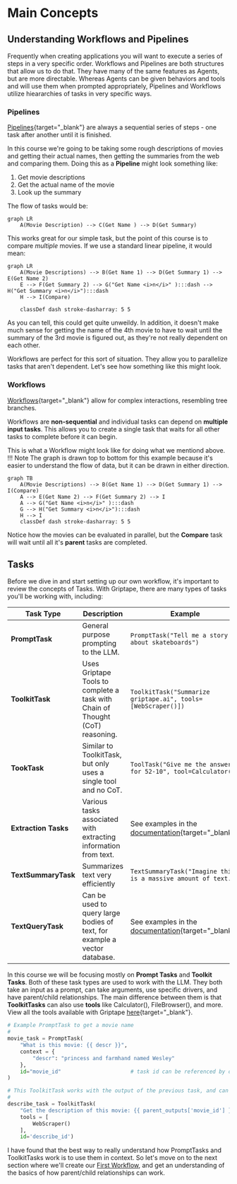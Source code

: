 # Main Concepts

## Understanding Workflows and Pipelines

Frequently when creating applications you will want to execute a series of steps in a very specific order. Workflows and Pipelines are both structures that allow us to do that. They have many of the same features as Agents, but are more directable. Whereas Agents can be given behaviors and tools and will use them when prompted appropriately, Pipelines and Workflows utilize hieararchies of tasks in very specific ways.

### Pipelines
[Pipelines](https://docs.griptape.ai/en/latest/griptape-framework/structures/pipelines/){target="_blank"} are always a sequential series of steps - one task after another until it is finished. 

In this course we're going to be taking some rough descriptions of movies and getting their actual names, then getting the summaries from the web and comparing them. Doing this as a **Pipeline** might look something like:

1. Get movie descriptions
3. Get the actual name of the movie
4. Look up the summary 

The flow of tasks would be:

``` mermaid
graph LR
    A(Movie Description) --> C(Get Name ) --> D(Get Summary)
```

This works great for our simple task, but the point of this course is to compare *multiple* movies. If we use a standard linear pipeline, it would mean:

``` mermaid
graph LR
    A(Movie Descriptions) --> B(Get Name 1) --> D(Get Summary 1) --> E(Get Name 2) 
    E --> F(Get Summary 2) --> G("Get Name <i>n</i>" ):::dash --> H("Get Summary <i>n</i>"):::dash 
    H --> I(Compare)
    
    classDef dash stroke-dasharray: 5 5

```

As you can tell, this could get quite unweildy. In addition, it doesn't make much sense for getting the name of the 4th movie to have to wait until the summary of the 3rd movie is figured out, as they're not really dependent on each other.

Workflows are perfect for this sort of situation. They allow you to parallelize tasks that aren't dependent. Let's see how something like this might look.

### Workflows
[Workflows](https://docs.griptape.ai/en/latest/griptape-framework/structures/workflows/){target="_blank"} allow for complex interactions, resembling tree branches.

Workflows are **non-sequential** and individual tasks can depend on **multiple input tasks**. This allows you to create a single task that waits for all other tasks to complete before it can begin.

This is what a Workflow might look like for doing what we mentiond above. 
!!! Note
    The graph is drawn top to bottom for this example because it's easier to understand the flow of data, but it can be drawn in either direction.

``` mermaid
graph TB
    A(Movie Descriptions) --> B(Get Name 1) --> D(Get Summary 1) --> I(Compare)
    A --> E(Get Name 2) --> F(Get Summary 2) --> I
    A --> G("Get Name <i>n</i>" ):::dash
    G --> H("Get Summary <i>n</i>"):::dash 
    H --> I
    classDef dash stroke-dasharray: 5 5

```

Notice how the movies can be evaluated in parallel, but the **Compare** task will wait until all it's **parent** tasks are completed. 

## Tasks

Before we dive in and start setting up our own workflow, it's important to review the concepts of Tasks. With Griptape, there are many types of tasks you'll be working with, including:

| Task Type | Description | Example |
|-----------|-------------|---------|
| **PromptTask** | General purpose prompting to the LLM. | `PromptTask("Tell me a story about skateboards")` |
| **ToolkitTask** | Uses Griptape Tools to complete a task with Chain of Thought (CoT) reasoning. | `ToolkitTask("Summarize griptape.ai", tools=[WebScraper()])` |
| **TookTask** | Similar to ToolkitTask, but only uses a single tool and no CoT. | `ToolTask("Give me the answer for 52-10", tool=Calculator())` |
| **Extraction Tasks** | Various tasks associated with extracting information from text. | See examples in the [documentation](https://griptape.readthedocs.io/griptape-framework/structures/tasks/#extraction-task){target="_blank"}. 
| **TextSummaryTask** | Summarizes text very efficiently | `TextSummaryTask("Imagine this is a massive amount of text.")` |
| **TextQueryTask** | Can be used to query large bodies of text, for example a vector database. | See examples in the [documentation](https://griptape.readthedocs.io/griptape-framework/structures/tasks/#text-query-task){target="_blank"} |

In this course we will be focusing mostly on **Prompt Tasks** and **Toolkit Tasks**. Both of these task types are used to work with the LLM. They both take an input as a prompt, can take arguments, use specific drivers, and have parent/child relationships.
The main difference between them is that **ToolkitTasks** can also use **tools** like Calculator(), FileBrowser(), and more. View all the tools available with Griptape [here](https://docs.griptape.ai/en/latest/griptape-tools/){target="_blank"}.

```python
# Example PromptTask to get a movie name
#
movie_task = PromptTask(
    "What is this movie: {{ descr }}",
    context = {                        
        "descr": "princess and farmhand named Wesley" 
    },
    id="movie_id"                      # task id can be referenced by other tasks
)

# This ToolkitTask works with the output of the previous task, and can use tools.
#
describe_task = ToolkitTask(
    "Get the description of this movie: {{ parent_outputs['movie_id'] }}",       
    tools = [                          
        WebScraper()
    ],
    id='describe_id')
```

I have found that the best way to really understand how PromptTasks and ToolkitTasks work is to use them in context. So let's move on to the next section where we'll create our [First Workflow](03_first_workflow.md), and get an understanding of the basics of how parent/child relationships can work.
